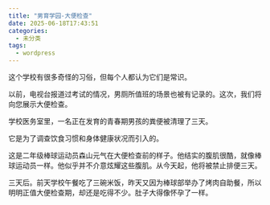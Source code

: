 ```yaml
---
title: "男育学园-大便检查"
date: 2025-06-18T17:43:51
categories:
  - 未分类
tags:
  - wordpress
---
```








这个学校有很多奇怪的习俗，但每个人都认为它们是常识。



以前，电视台报道过考试的情况，男厕所值班的场景也被有记录的。这次，我们将向您展示大便检查。



学校医务室里，一名正在发育的青春期男孩的粪便被清理了三天。



它是为了调查饮食习惯和身体健康状况而引入的。



这是二年级棒球运动员森山元气在大便检查前的样子。他结实的腹肌很酷，就像棒球运动员一样。他似乎并不介意炫耀这些腹肌。从今天起，他将被禁止排便三天。



三天后。前天学校午餐吃了三碗米饭，昨天又因为棒球部举办了烤肉自助餐，所以明明正值大便检查期，却还是吃得不少。肚子大得像怀孕了一样。


